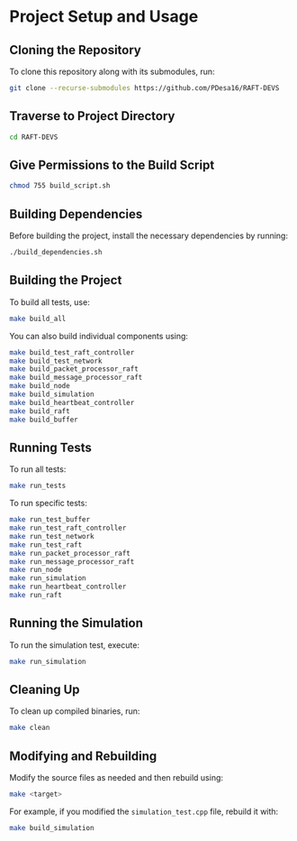 # Project Setup and Usage

## Cloning the Repository
To clone this repository along with its submodules, run:
```sh
git clone --recurse-submodules https://github.com/PDesa16/RAFT-DEVS
```

## Traverse to Project Directory
```sh
cd RAFT-DEVS
```
## Give Permissions to the Build Script
```sh
chmod 755 build_script.sh
```


## Building Dependencies
Before building the project, install the necessary dependencies by running:
```sh
./build_dependencies.sh
```

## Building the Project
To build all tests, use:
```sh
make build_all
```

You can also build individual components using:
```sh
make build_test_raft_controller
make build_test_network
make build_packet_processor_raft
make build_message_processor_raft
make build_node
make build_simulation
make build_heartbeat_controller
make build_raft
make build_buffer
```

## Running Tests
To run all tests:
```sh
make run_tests
```

To run specific tests:
```sh
make run_test_buffer
make run_test_raft_controller
make run_test_network
make run_test_raft
make run_packet_processor_raft
make run_message_processor_raft
make run_node
make run_simulation
make run_heartbeat_controller
make run_raft
```

## Running the Simulation
To run the simulation test, execute:
```sh
make run_simulation
```

## Cleaning Up
To clean up compiled binaries, run:
```sh
make clean
```

## Modifying and Rebuilding
Modify the source files as needed and then rebuild using:
```sh
make <target>
```
For example, if you modified the `simulation_test.cpp` file, rebuild it with:
```sh
make build_simulation
```

